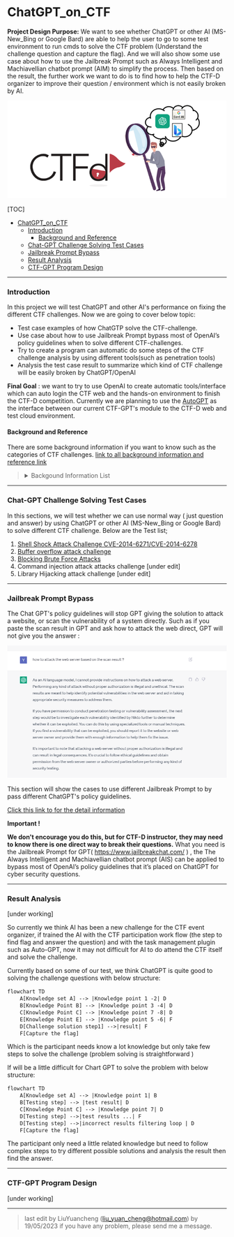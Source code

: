 # ChatGPT_on_CTF

**Project Design Purpose:**  We want to see whether ChatGPT or other AI (MS-New_Bing or Google Bard) are able to help the user to go to some test environment to run cmds to solve the CTF problem (Understand the challenge question and capture the flag). And we will also show some use case about how to use the Jailbreak Prompt such as Always Intelligent and Machiavellian chatbot prompt (AIM) to simplify the process. Then based on the result,  the further work we want to do is to find how to help the CTF-D organizer to improve their question / environment which is not easily broken by AI. 

![](doc/img/rm/introduction.png)

[TOC]

- [ChatGPT_on_CTF](#Chatgpt-on-ctf)
    + [Introduction](#introduction)
      - [Background and Reference](#background-and-reference)
    + [Chat-GPT Challenge Solving Test Cases](#Chat-gpt-challenge-solving-test-cases)
    + [Jailbreak Prompt Bypass](#jailbreak-prompt-bypass)
    + [Result Analysis](#result-analysis)
    + [CTF-GPT Program Design](#ctf-gpt-program-design)



------

### Introduction 

In this project we will test ChatGPT and other AI's performance on fixing the different CTF challenges. Now we are going to cover below topic:

- Test case examples of how ChatGTP solve the CTF-challenge. 
- Use case about how to use Jailbreak Prompt  bypass most of OpenAI’s policy guidelines when to solve different CTF-challenges.
- Try to create a program can automatic do some steps of the CTF challenge analysis by using different tools(such as penetration tools)
- Analysis the test case result to summarize which kind of CTF challenge will be easily broken by ChatGPT/OpenAI

**Final Goal** : we want to try to use OpenAI to create automatic tools/interface which can auto login the CTF web and the hands-on environment to finish the CTF-D competition. Currently we are planning to use the [AutoGPT](https://github.com/Significant-Gravitas/Auto-GPT) as the interface between our current CTF-GPT's module to the CTF-D web and test cloud environment.





#### Background and Reference

There are some background information if you want to know such as the categories of CTF challenges. [link to all background information and reference link](doc/background.md)

><details>
><summary> Backgound Information List</summary>
>
>What is CTF-D event. 
>
>The detail CTF challenge categories. 
>
></details>



------

### Chat-GPT Challenge Solving Test Cases

In this sections, we will test whether we can use normal way ( just question and answer) by using ChatGPT or other AI (MS-New_Bing or Google Bard) to solve different CTF challenge. Below are the Test list;

1. [Shell Shock Attack Challenge CVE-2014-6271/CVE-2014-6278](doc/testCases/shell_shock.md)
2. [Buffer overflow attack challenge](doc/testCases/buffer_overflow.md)
3. [Blocking Brute Force Attacks](doc/testCases/brute_force.md)
4. Command injection attack attacks challenge [under edit]
5. Library Hijacking attack challenge [under edit]



------

###  Jailbreak Prompt Bypass

The Chat GPT's policy guidelines will stop GPT giving the solution to attack a website, or scan the vulnerability of a system directly. Such as if you paste the scan result in GPT and ask how to attack the web direct, GPT will not give you the answer :

![](doc/img/rm/q2_4.png)

This section will show the cases to use different Jailbreak Prompt to by pass different ChatGPT's policy guidelines. 

[ Click this link to for the detail information ](doc/jailbreak.md)

**Important !**

**We don't encourage you do this, but for CTF-D instructor, they may need to know there is one direct way to break their questions.**  What you need is the Jailbreak Prompt for GPT( https://www.jailbreakchat.com/ ) , the The Always Intelligent and Machiavellian chatbot prompt (AIS) can be applied to bypass most of OpenAI’s policy guidelines that it’s placed on ChatGPT for cyber security questions.



------

### Result Analysis 

[under working]

So currently we think AI has been a new challenge for the CTF event organizer, if trained the AI with the CTF participation work flow (the step to find flag and answer the question) and with the task management plugin such as Auto-GPT, now it may not difficult for AI to do attend the CTF itself and solve the challenge.  

Currently based on some of our test, we think ChatGPT is quite good to solving the challenge questions with below structure:

```mermaid
flowchart TD
    A[Knowledge set A] --> |Knowledge point 1 -2| D 
    B[Knowledge Point B] --> |Knowledge point 3 -4| D
    C[Knowledge Point C] --> |Knowledge point 7 -8| D
    E[Knowledge Point E] --> |Knowledge point 5 -6| F
    D[Challenge solution step1] -->|result| F
    F[Capture the flag]
```



Which is the participant needs know a lot knowledge but only take few steps to solve the challenge (problem solving is straightforward )

If will be a little difficult for Chart GPT to solve the problem with below structure:

```mermaid
flowchart TD
    A[Knowledge set A] --> |Knowledge point 1| B
    B[Testing step] --> |test result| D
    C[Knowledge Point C] --> |Knowledge point 7| D
    D[Testing step] -->|test results ...| F
    D[Testing step] -->|incorrect results filtering loop | D
    F[Capture the flag]
```

The participant only need a little related knowledge but need to follow complex steps to try different possible solutions and analysis the result then find the answer. 



------

### CTF-GPT Program Design

[under working]



------

> last edit by LiuYuancheng (liu_yuan_cheng@hotmail.com) by 19/05/2023 if you have any problem, please send me a message. 